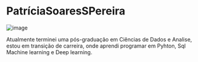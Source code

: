 # PatríciaSoaresSPereira




![image](https://github.com/PatriciaSoaresSPereira/Patr-ciaSoaresSPereira/assets/136263539/f9f9967c-e0f1-4363-b0e3-8ecbbdf2320f)



Atualmente terminei uma pós-graduação em Ciências de Dados e Analise, estou em transição de carreira, onde aprendi programar em Pyhton, Sql 
Machine learning e Deep learning. 




